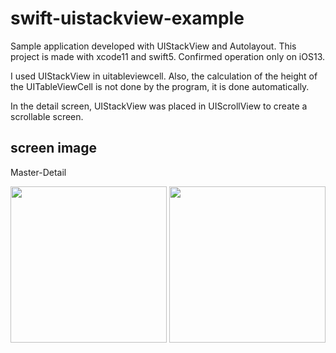 # swift-uistackview-example
Sample application developed with UIStackView and Autolayout.
This project is made with xcode11 and swift5.
Confirmed operation only on iOS13.

I used UIStackView in uitableviewcell.
Also, the calculation of the height of the UITableViewCell is not done by the program, it is done automatically.

In the detail screen, UIStackView was placed in UIScrollView to create a scrollable screen.

## screen image
Master-Detail
<div>
<img src="https://user-images.githubusercontent.com/4780752/67621914-6c9f6100-f84f-11e9-87a4-8fd3f6aba1a1.png" width="250">
<img src="https://user-images.githubusercontent.com/4780752/67621913-6c9f6100-f84f-11e9-8552-e1a3caf47ae0.png" width="250">
</div>
